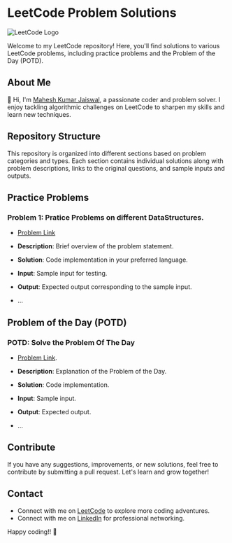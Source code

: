 # LeetCode Problem Solutions

![LeetCode Logo](https://assets.leetcode.com/static_assets/public/webpack_bundles/images/logo-dark.e99485d9b.svg)

Welcome to my LeetCode repository! Here, you'll find solutions to various LeetCode problems, including practice problems and the Problem of the Day (POTD).

## About Me

👋 Hi, I'm [Mahesh Kumar Jaiswal](https://leetcode.com/MKJ07/), a passionate coder and problem solver. I enjoy tackling algorithmic challenges on LeetCode to sharpen my skills and learn new techniques.

## Repository Structure

This repository is organized into different sections based on problem categories and types. Each section contains individual solutions along with problem descriptions, links to the original questions, and sample inputs and outputs.

## Practice Problems

### Problem 1: Pratice Problems on different DataStructures.

- [Problem Link](https://leetcode.com/problemset/all/)
- **Description**: Brief overview of the problem statement.
- **Solution**: Code implementation in your preferred language.
- **Input**: Sample input for testing.
- **Output**: Expected output corresponding to the sample input.

- ...

## Problem of the Day (POTD)

### POTD: Solve the Problem Of The Day

- [Problem Link](https://leetcode.com/problemset/all/).
- **Description**: Explanation of the Problem of the Day.
- **Solution**: Code implementation.
- **Input**: Sample input.
- **Output**: Expected output.
  
- ...

## Contribute

If you have any suggestions, improvements, or new solutions, feel free to contribute by submitting a pull request. Let's learn and grow together!

## Contact

- Connect with me on [LeetCode](https://leetcode.com/MKJ07/) to explore more coding adventures.
- Connect with me on [LinkedIn](https://www.linkedin.com/in/mahesh-kumar-jaiswal-1501581b6/) for professional networking.

Happy coding!! 🚀
